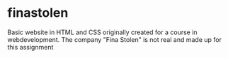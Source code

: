 # finastolen

Basic website in HTML and CSS originally created for a course in webdevelopment. The company "Fina Stolen" is not real and made up for this assignment
